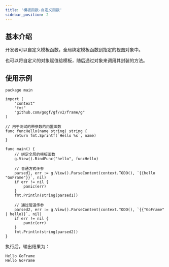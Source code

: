 ```yaml
---
title: '模板函数-自定义函数'
sidebar_position: 2
---
```


## 基本介绍

开发者可以自定义模板函数，全局绑定模板函数到指定的视图对象中。

也可以将自定义的对象赋值给模板，随后通过对象来调用其封装的方法。

## 使用示例

```
package main

import (
	"context"
	"fmt"
	"github.com/gogf/gf/v2/frame/g"
)

// 用于测试的带参数的内置函数
func funcHello(name string) string {
	return fmt.Sprintf(`Hello %s`, name)
}

func main() {
	// 绑定全局的模板函数
	g.View().BindFunc("hello", funcHello)

	// 普通方式传参
	parsed1, err := g.View().ParseContent(context.TODO(), `{{hello "GoFrame"}}`, nil)
	if err != nil {
		panic(err)
	}
	fmt.Println(string(parsed1))

	// 通过管道传参
	parsed2, err := g.View().ParseContent(context.TODO(), `{{"GoFrame" | hello}}`, nil)
	if err != nil {
		panic(err)
	}
	fmt.Println(string(parsed2))
}
```

执行后，输出结果为：

```
Hello GoFrame
Hello GoFrame
```